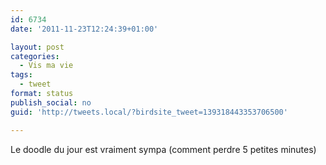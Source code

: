 ```yaml
---
id: 6734
date: '2011-11-23T12:24:39+01:00'

layout: post
categories:
  - Vis ma vie
tags:
  - tweet
format: status
publish_social: no
guid: 'http://tweets.local/?birdsite_tweet=139318443353706500'

---
```


Le doodle du jour est vraiment sympa (comment perdre 5 petites minutes)